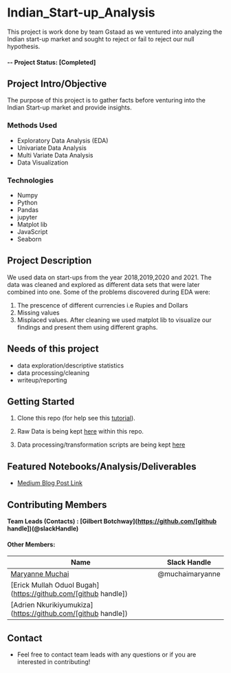 # Indian_Start-up_Analysis

This project is work done by team Gstaad as we ventured into analyzing the Indian start-up market and sought to reject or fail to reject our null hypothesis.

#### -- Project Status: [Completed]

## Project Intro/Objective
The purpose of this project is to gather facts before venturing into the Indian Start-up market and provide insights.


### Methods Used
* Exploratory Data Analysis (EDA)
* Univariate Data Analysis
* Multi Variate Data Analysis
* Data Visualization


### Technologies
* Numpy
* Python
* Pandas
* jupyter
* Matplot lib
* JavaScript
* Seaborn

## Project Description

We used data on start-ups from the year 2018,2019,2020 and 2021. The data was cleaned and explored as different data sets that were later combined into one. Some of the problems discovered during EDA were:
1. The prescence of different currencies i.e Rupies and Dollars
2. Missing values  
3. Misplaced values.
After cleaning we used matplot lib to visualize our findings and present them using different graphs.

## Needs of this project


- data exploration/descriptive statistics
- data processing/cleaning
- writeup/reporting


## Getting Started

1. Clone this repo (for help see this [tutorial](https://help.github.com/articles/cloning-a-repository/)).
2. Raw Data is being kept [here](https://github.com/muchaimaryanne/Indian_Start-up_Analysis/blob/main/India%20Startup%20Funding.zip) within this repo.

     
3. Data processing/transformation scripts are being kept [here](https://github.com/muchaimaryanne/Indian_Start-up_Analysis/blob/main/Funding%20Analysis.ipynb)



## Featured Notebooks/Analysis/Deliverables
* [Medium Blog Post Link](https://medium.com/p/c8ec0b42a418/edit)


## Contributing Members

**Team Leads (Contacts) : [Gilbert Botchway](https://github.com/[github handle])(@slackHandle)**

#### Other Members:

|Name     |  Slack Handle   | 
|---------|-----------------|
|[Maryanne Muchai](https://github.com/muchaimaryanne])| @muchaimaryanne       |
|[Erick Mullah Oduol Bugah](https://github.com/[github handle]) |        |
|[Adrien Nkurikiyumukiza](https://github.com/[github handle]) |        |

## Contact

* Feel free to contact team leads with any questions or if you are interested in contributing!